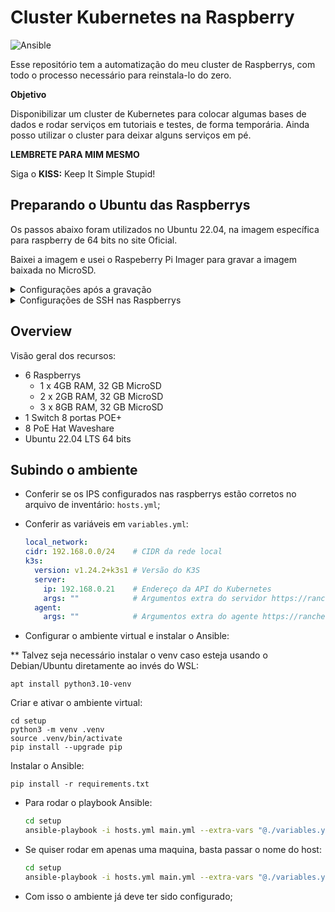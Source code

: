 # Cluster Kubernetes na Raspberry

![Ansible](https://img.shields.io/badge/Ansible-%3E%3D6.1.0-red?logo=ansible&logoColor=white)

Esse repositório tem a automatização do meu cluster de Raspberrys, com todo o processo necessário para reinstala-lo do zero.

**Objetivo**

Disponibilizar um cluster de Kubernetes para colocar algumas bases de dados e rodar serviços em tutoriais e testes, de forma temporária.
Ainda posso utilizar o cluster para deixar alguns serviços em pé.

**LEMBRETE PARA MIM MESMO**

Siga o **KISS:** Keep It Simple Stupid!

## Preparando o Ubuntu das Raspberrys

Os passos abaixo foram utilizados no Ubuntu 22.04, na imagem específica para raspberry de 64 bits no site Oficial.

Baixei a imagem e usei o Raspeberry Pi Imager para gravar a imagem baixada no MicroSD.

<details>
<summary>Configurações após a gravação</summary>

Como a imagem vem com o Cloud-init, deixei o IP configurado, de modo a facilitar o acesso, editando o arquivo `network-config`.
Coloquei o seguinte conteúdo:

```yaml
version: 2
ethernets:
  eth0:
    dhcp4: false
    addresses:
      - 192.168.0.21/24
    gateway4: 192.168.0.1
    nameservers:
      search: [home.tchecode.com]
      addresses: [192.168.0.1]
```

</details>

<details>
<summary>Configurações de SSH nas Raspberrys</summary>

### Configurações de SSH nas Raspberrys

Ao criar um par de chaves SSH e registrar a pública nos servidores, podemos conectar a partir da nossa máquina (ou de onde for necessário) sem solicitar senhas.

Os passos para configurá-la estão abaixo:

**Criando as chaves**

Para gerar um novo par de chaves:

```shell
ssh-keygen -C "raspberrys" -f ~/.ssh/raspberrys -t rsa -b 4096 -q -N ""
```

A seguir, vamos configurar para que o ssh encontre estas identidades facilmente, editando o arquivo ~/.ssh/config:

```
IdentityFile ~/.ssh/id_rsa
IdentityFile ~/.ssh/raspberrys
```

Acessar a Raspberry para trocar a senha do usuário padrão `ubuntu`.

```shell
ssh ubuntu@192.168.0.21
```

```shell
ssh-copy-id -i ~/.ssh/raspberrys.pub ubuntu@192.168.0.21
```

</details>

## Overview

Visão geral dos recursos:

- 6 Raspberrys
  - 1 x 4GB RAM, 32 GB MicroSD    
  - 2 x 2GB RAM, 32 GB MicroSD
  - 3 x 8GB RAM, 32 GB MicroSD
- 1 Switch 8 portas POE+
- 8 PoE Hat Waveshare
- Ubuntu 22.04 LTS 64 bits

## Subindo o ambiente

- Conferir se os IPS configurados nas raspberrys estão corretos no arquivo de inventário: `hosts.yml`;
- Conferir as variáveis em `variables.yml`:

  ```yaml
  local_network:
  cidr: 192.168.0.0/24    # CIDR da rede local
  k3s:
    version: v1.24.2+k3s1 # Versão do K3S
    server:
      ip: 192.168.0.21    # Endereço da API do Kubernetes
      args: ""            # Argumentos extra do servidor https://rancher.com/docs/k3s/latest/en/installation/install-options/server-config/
    agent:
      args: ""            # Argumentos extra do agente https://rancher.com/docs/k3s/latest/en/installation/install-options/agent-config/
  ```
- Configurar o ambiente virtual e instalar o Ansible:

** Talvez seja necessário instalar o venv caso esteja usando o Debian/Ubuntu diretamente ao invés do WSL:

  ```shell
  apt install python3.10-venv
  ```

  Criar e ativar o ambiente virtual:
  ```shell
  cd setup
  python3 -m venv .venv
  source .venv/bin/activate
  pip install --upgrade pip
  ```

  Instalar o Ansible:
  ```shell
  pip install -r requirements.txt
  ```

- Para rodar o playbook Ansible:

  ```bash
  cd setup
  ansible-playbook -i hosts.yml main.yml --extra-vars "@./variables.yml"
  ```

- Se quiser rodar em apenas uma maquina, basta passar o nome do host:

  ```bash
  cd setup
  ansible-playbook -i hosts.yml main.yml --extra-vars "@./variables.yml" --limit "192.168.0.16"
  ```

- Com isso o ambiente já deve ter sido configurado;